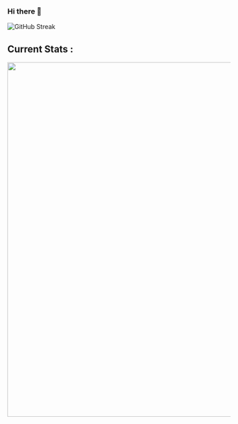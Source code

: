 ### Hi there 👋

<img  src="https://i.ibb.co/rmfbW0L/Farhad-Hossain-1.jpg" alt="GitHub Streak" />

## Current Stats :

<img width="800" src="https://github-readme-streak-stats.herokuapp.com?user=Farhad-Hossain-45&theme=vue-dark"></img>

